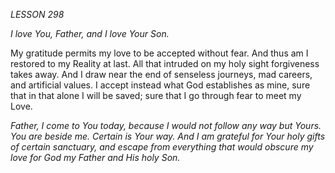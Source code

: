 *LESSON 298*

*I love You, Father, and I love Your Son.*

My gratitude permits my love to be accepted without fear. And thus am I restored to my Reality at last. All that intruded on my holy sight forgiveness takes away. And I draw near the end of senseless journeys, mad careers, and artificial values. I accept instead what God establishes as mine, sure that in that alone I will be saved; sure that I go through fear to meet my Love.

_Father, I come to You today, because I would not follow any way but Yours. You are beside me. Certain is Your way. And I am grateful for Your holy gifts of certain sanctuary, and escape from everything that would obscure my love for God my Father and His holy Son._